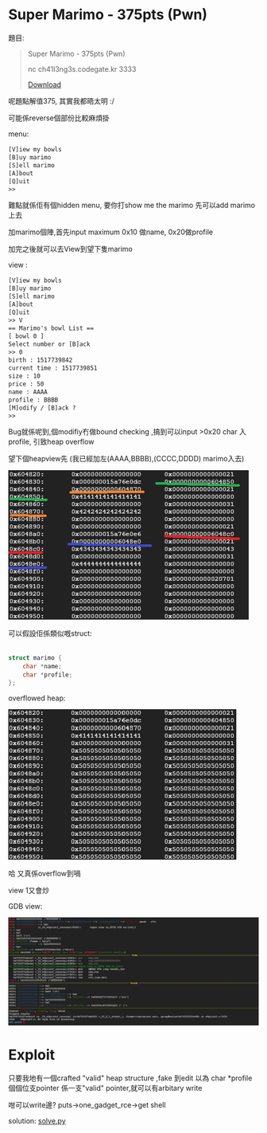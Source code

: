 # Super Marimo - 375pts (Pwn)

題目:


>Super Marimo - 375pts (Pwn)
>
>nc ch41l3ng3s.codegate.kr 3333
>
>[Download](7ae39f9f3910ac6928dffc35a2b25548)



呢題點解值375, 其實我都晤太明 :/

可能係reverse個部份比較麻煩掛


menu:

```
[V]iew my bowls
[B]uy marimo
[S]ell marimo
[A]bout
[Q]uit
>> 

```


難點就係佢有個hidden menu, 要你打show me the marimo 先可以add marimo 上去

加marimo個陣,首先input maximum 0x10 做name, 0x20做profile

加完之後就可以去View到望下隻marimo


view :

```
[V]iew my bowls
[B]uy marimo
[S]ell marimo
[A]bout
[Q]uit
>> V
== Marimo's bowl List ==
[ bowl 0 ]
Select number or [B]ack
>> 0
birth : 1517739842
current time : 1517739851
size : 10
price : 50
name : AAAA
profile : BBBB
[M]odify / [B]ack ?
>> 

```

Bug就係呢到,個modifiy冇做bound checking ,搞到可以input >0x20 char 入profile, 引致heap overflow


望下個heapview先 (我已經加左(AAAA,BBBB),(CCCC,DDDD) marimo入去)


![alt text](cg1.png)




可以假設佢係類似嘅struct:

```C++

struct marimo {
    char *name;
    char *profile;
};


```

overflowed heap:

![alt text](cg2.png)


哈 又真係overflow到喎



view 1又會炒

GDB view:


![alt text](cg3.png)



# Exploit

只要我地有一個crafted "valid" heap structure ,fake 到edit 以為 char *profile  個個位支pointer 係一支"valid" pointer,就可以有arbitary write

咁可以write邊? puts->one_gadget_rce->get shell


solution: [solve.py](solve.py)
